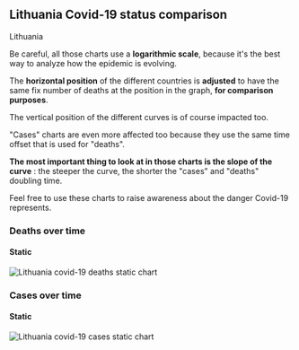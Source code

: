 ## Lithuania Covid-19 status comparison 

Lithuania



Be careful, all those charts use a **logarithmic scale**, because it's the best way to analyze how the epidemic is evolving.
 
The **horizontal position** of the different countries is **adjusted** to have the same fix number of deaths at the position in the graph, **for comparison purposes**.

The vertical position of the different curves is of course impacted too.

"Cases" charts are even more affected too because they use the same time offset that is used for "deaths".

**The most important thing to look at in those charts is the slope of the curve** : the steeper the curve, the shorter the "cases" and "deaths" doubling time.

Feel free to use these charts to raise awareness about the danger Covid-19 represents. 


 
### Deaths over time
 
#### Static
![Lithuania covid-19 deaths static chart](https://raw.githubusercontent.com/madlag/coronavirus_study/master/notebooks/graphs/2020-03-27/countries/Lithuania/2020-03-27_Lithuania_deaths.png "Lithuania covid-19 deaths static chart")   

 
### Cases over time
 
#### Static
![Lithuania covid-19 cases static chart](https://raw.githubusercontent.com/madlag/coronavirus_study/master/notebooks/graphs/2020-03-27/countries/Lithuania/2020-03-27_Lithuania_cases.png "Lithuania covid-19 cases static chart")   

